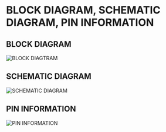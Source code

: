 # BLOCK DIAGRAM, SCHEMATIC DIAGRAM, PIN INFORMATION

## BLOCK DIAGRAM

![BLOCK DIAGTRAM](https://user-images.githubusercontent.com/104137902/168465345-fbaab541-942f-4196-984d-25aaaf1c0fca.jpeg)

## SCHEMATIC DIAGRAM
![SCHEMATIC DIAGRAM](https://user-images.githubusercontent.com/104137902/168465551-f2f2d201-c7fd-466f-9751-14f469f5cb60.jpeg)

## PIN INFORMATION
![PIN INFORMATION](https://user-images.githubusercontent.com/104137902/168465591-855d76c7-19af-48ed-8470-3a07f73faf4a.jpeg)
